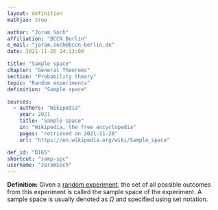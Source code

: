 ```yaml
---
layout: definition
mathjax: true

author: "Joram Soch"
affiliation: "BCCN Berlin"
e_mail: "joram.soch@bccn-berlin.de"
date: 2021-11-26 14:13:00

title: "Sample space"
chapter: "General Theorems"
section: "Probability theory"
topic: "Random experiments"
definition: "Sample space"

sources:
  - authors: "Wikipedia"
    year: 2021
    title: "Sample space"
    in: "Wikipedia, the free encyclopedia"
    pages: "retrieved on 2021-11-26"
    url: "https://en.wikipedia.org/wiki/Sample_space"

def_id: "D165"
shortcut: "samp-spc"
username: "JoramSoch"
---
```



**Definition:** Given a [random experiment](/D/rexp), the set of all possible outcomes from this experiment is called the sample space of the experiment. A sample space is usually denoted as $\Omega$ and specified using set notation.